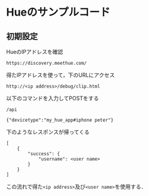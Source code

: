 # Hueのサンプルコード

## 初期設定

HueのIPアドレスを確認  
```url:url
https://discovery.meethue.com/
```
  
得たIPアドレスを使って，下のURLにアクセス  
```url:rul
http://<ip address>/debug/clip.html
```
  
以下のコマンドを入力してPOSTをする  

```url:url
/api
```

```json:Message Body
{"devicetype":"my_hue_app#iphone peter"}
```

下のようなレスポンスが帰ってくる
```json:Command Response
[
	{
		"success": {
			"username": <user name>
		}
	}
]
```

この流れで得た`<ip address>`及び`<user name>`を使用する．